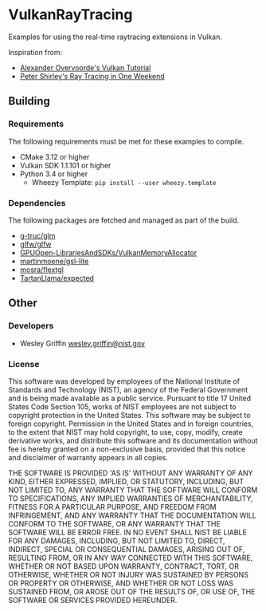 # VulkanRayTracing
Examples for using the real-time raytracing extensions in Vulkan.

Inspiration from:
- [Alexander Overvoorde's Vulkan Tutorial](https://vulkan-tutorial.com/)
- [Peter Shirley's Ray Tracing in One Weekend](http://in1weekend.blogspot.com/2016/01/ray-tracing-in-one-weekend.html)

## Building

### Requirements
The following requirements must be met for these examples to compile.
- CMake 3.12 or higher
- Vulkan SDK 1.1.101 or higher
- Python 3.4 or higher
  - Wheezy Template: `pip install --user wheezy.template`

### Dependencies
The following packages are fetched and managed as part of the build.
- [g-truc/glm](https://github.com/g-truc/glm)
- [glfw/glfw](https://github.com/glfw/glfw)
- [GPUOpen-LibrariesAndSDKs/VulkanMemoryAllocator](https://github.com/GPUOpen-LibrariesAndSDKs/VulkanMemoryAllocator)
- [martinmoene/gsl-lite](https://github.com/martinmoene/gsl-lite)
- [mosra/flextgl](https://github.com/mosra/flextgl)
- [TartanLlama/expected](https://github.com/TartanLlama/expected)

## Other

### Developers
- Wesley Griffin wesley.griffin@nist.gov

### License
This software was developed by employees of the National Institute of
Standards and Technology (NIST), an agency of the Federal Government and is
being made available as a public service. Pursuant to title 17 United States
Code Section 105, works of NIST employees are not subject to copyright
protection in the United States.  This software may be subject to foreign
copyright.  Permission in the United States and in foreign countries, to the
extent that NIST may hold copyright, to use, copy, modify, create derivative
works, and distribute this software and its documentation without fee is
hereby granted on a non-exclusive basis, provided that this notice and
disclaimer of warranty appears in all copies. 

THE SOFTWARE IS PROVIDED 'AS IS' WITHOUT ANY WARRANTY OF ANY KIND, EITHER
EXPRESSED, IMPLIED, OR STATUTORY, INCLUDING, BUT NOT LIMITED TO, ANY WARRANTY
THAT THE SOFTWARE WILL CONFORM TO SPECIFICATIONS, ANY IMPLIED WARRANTIES OF
MERCHANTABILITY, FITNESS FOR A PARTICULAR PURPOSE, AND FREEDOM FROM
INFRINGEMENT, AND ANY WARRANTY THAT THE DOCUMENTATION WILL CONFORM TO THE
SOFTWARE, OR ANY WARRANTY THAT THE SOFTWARE WILL BE ERROR FREE.  IN NO EVENT
SHALL NIST BE LIABLE FOR ANY DAMAGES, INCLUDING, BUT NOT LIMITED TO, DIRECT,
INDIRECT, SPECIAL OR CONSEQUENTIAL DAMAGES, ARISING OUT OF, RESULTING FROM, OR
IN ANY WAY CONNECTED WITH THIS SOFTWARE, WHETHER OR NOT BASED UPON WARRANTY,
CONTRACT, TORT, OR OTHERWISE, WHETHER OR NOT INJURY WAS SUSTAINED BY PERSONS
OR PROPERTY OR OTHERWISE, AND WHETHER OR NOT LOSS WAS SUSTAINED FROM, OR AROSE
OUT OF THE RESULTS OF, OR USE OF, THE SOFTWARE OR SERVICES PROVIDED HEREUNDER.
